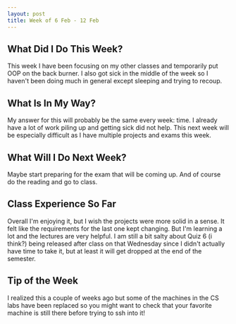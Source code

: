 ```yaml
---
layout: post
title: Week of 6 Feb - 12 Feb
---
```


## What Did I Do This Week?

This week I have been focusing on my other classes and temporarily put OOP on the back burner. I also got sick in the middle of the week so I haven't been doing much in general except sleeping and trying to recoup.

## What Is In My Way?

My answer for this will probably be the same every week: time. I already have a lot of work piling up and getting sick did not help. This next week will be especially difficult as I have multiple projects and exams this week.

## What Will I Do Next Week?

Maybe start preparing for the exam that will be coming up. And of course do the reading and go to class.

## Class Experience So Far

Overall I'm enjoying it, but I wish the projects were more solid in a sense. It felt like the requirements for the last one kept changing. But I'm learning a lot and the lectures are very helpful. I am still a bit salty about Quiz 6 (i think?) being released after class on that Wednesday since I didn't actually have time to take it, but at least it will get dropped at the end of the semester.

## Tip of the Week
I realized this a couple of weeks ago but some of the machines in the CS labs have been replaced so you might want to check that your favorite machine is still there before trying to ssh into it!
